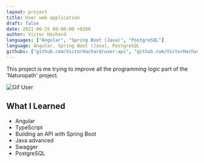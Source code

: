 ```yaml
---
layout: project
title: User web application
draft: false
date: 2021-06-25 00:00:00 +0200
author: Victor Hachard
languages: ["Angular", "Spring Boot (Java)", "PostgreSQL"]
language: Angular, Spring Boot (Java), PostgreSQL
githubs: ["github.com/VictorHachard/user-api", "github.com/VictorHachard/user-application"]
---
```


This project is me trying to improve all the programming logic part of the 'Naturopath' project.

![Gif User]({{site.baseurl}}/res/user/sample.gif)

## What I Learned

- Angular
- TypeScript
- Building an API with Spring Boot
- Java advanced
- Swagger
- PostgreSQL
